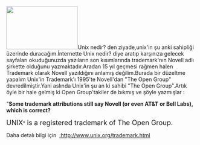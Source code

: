 <html><body><img class="alignright" title="Unix" src="http://www.unix.org/images/unix-plate2.jpg" alt="" width="189" height="114">Unix nedir? den ziyade,unix'in şu anki sahipliği üzerinde duracağım.İnternette Unix nedir? diye aratıp karşınıza gelecek sayfaları okuduğunuzda yazıların son kısımlarında trademark'nın Novell adlı şirkette olduğunu yazmaktadır.Aradan 15 yıl geçmesi rağmen halen Trademark olarak Novell yazıldığını anlamış değilim.Burada bir düzeltme yapalım Unix'in Trademark'ı 1995'te Novell'dan "The Open Group" devredilmiştir.Yani aslında Unix'in şu an ki sahibi "The Open Group".Artık öyle bir hale gelmiş ki Open Group'takiler de bıkmış ve şöyle yazmışlar :

"<strong>Some trademark attributions still say Novell (or even AT&amp;T or Bell Labs), which is correct? </strong>

<span style="font-size: large;">UNIX</span><span style="font-size: x-small;"><sup>®</sup></span><span style="font-size: large;"> is a registered trademark of The Open Group.</span>

Daha detalı bilgi için  <a href="http://www.unix.org/trademark.html" target="_blank">:http://www.unix.org/trademark.html</a></body></html>